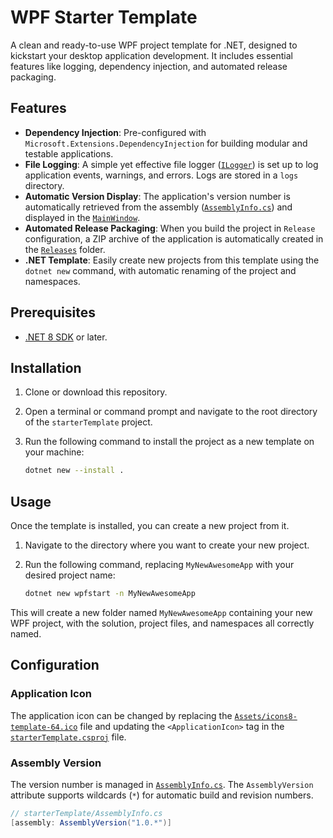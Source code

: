 # WPF Starter Template

A clean and ready-to-use WPF project template for .NET, designed to kickstart your desktop application development. It includes essential features like logging, dependency injection, and automated release packaging.

## Features

- **Dependency Injection**: Pre-configured with `Microsoft.Extensions.DependencyInjection` for building modular and testable applications.
- **File Logging**: A simple yet effective file logger ([`ILogger`](starterTemplate/Logger.cs)) is set up to log application events, warnings, and errors. Logs are stored in a `logs` directory.
- **Automatic Version Display**: The application's version number is automatically retrieved from the assembly ([`AssemblyInfo.cs`](starterTemplate/AssemblyInfo.cs)) and displayed in the [`MainWindow`](starterTemplate/MainWindow.xaml).
- **Automated Release Packaging**: When you build the project in `Release` configuration, a ZIP archive of the application is automatically created in the [`Releases`](Releases/) folder.
- **.NET Template**: Easily create new projects from this template using the `dotnet new` command, with automatic renaming of the project and namespaces.

## Prerequisites

- [.NET 8 SDK](https://dotnet.microsoft.com/download/dotnet/8.0) or later.

## Installation

1.  Clone or download this repository.
2.  Open a terminal or command prompt and navigate to the root directory of the `starterTemplate` project.
3.  Run the following command to install the project as a new template on your machine:

    ```sh
    dotnet new --install .
    ```

## Usage

Once the template is installed, you can create a new project from it.

1.  Navigate to the directory where you want to create your new project.
2.  Run the following command, replacing `MyNewAwesomeApp` with your desired project name:

    ```sh
    dotnet new wpfstart -n MyNewAwesomeApp
    ```

This will create a new folder named `MyNewAwesomeApp` containing your new WPF project, with the solution, project files, and namespaces all correctly named.

## Configuration

### Application Icon

The application icon can be changed by replacing the [`Assets/icons8-template-64.ico`](starterTemplate/Assets/icons8-template-64.ico) file and updating the `<ApplicationIcon>` tag in the [`starterTemplate.csproj`](starterTemplate/starterTemplate.csproj) file.

### Assembly Version

The version number is managed in [`AssemblyInfo.cs`](starterTemplate/AssemblyInfo.cs). The `AssemblyVersion` attribute supports wildcards (`*`) for automatic build and revision numbers.

````csharp
// starterTemplate/AssemblyInfo.cs
[assembly: AssemblyVersion("1.0.*")]
